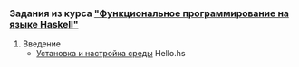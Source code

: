 ### Задания из курса ["Функциональное программирование на языке Haskell"](https://stepik.org/course/75)  

1. Введение
	- [Установка и настройка среды](src/week1/Hello.hs)  Hello.hs